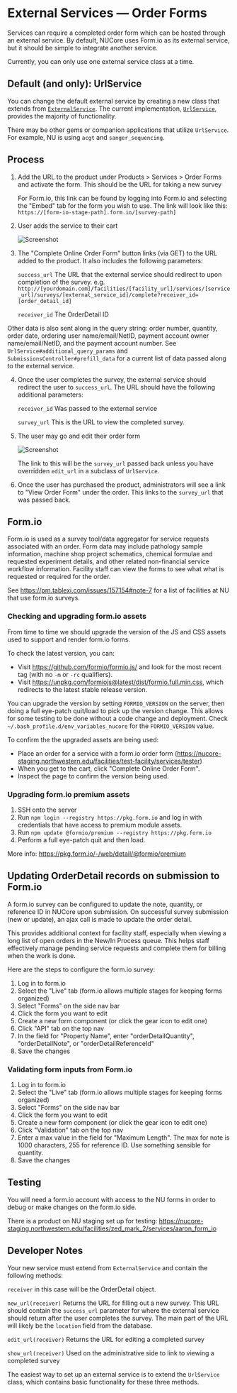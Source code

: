 # External Services — Order Forms

Services can require a completed order form which can be hosted through an external service. By default, NUCore uses Form.io as its external service, but it should be simple to integrate another service.

Currently, you can only use one external service class at a time.

## Default (and only): UrlService

You can change the default external service by creating a new class that extends from [`ExternalService`](../app/models/external_service.rb). The current implementation, [`UrlService`](../app/models/url_service.rb), provides the majority of functionality.

There may be other gems or companion applications that utilize `UrlService`.
For example, NU is using `acgt` and `sanger_sequencing`.

## Process

1. Add the URL to the product under Products > Services > Order Forms and activate the form. This should be the URL for taking a new survey

    For Form.io, this link can be found by logging into Form.io and selecting the "Embed" tab for the form you wish to use.
    The link will look like this: `https://[form-io-stage-path].form.io/[survey-path]`

2. User adds the service to their cart

   ![Screenshot](images/complete-online-order-form.png)

3. The "Complete Online Order Form" button links (via GET) to the URL added to the product. It also includes the following parameters:

   `success_url` The URL that the external service should redirect to upon completion of the survey.
    e.g. `http://[yourdomain.com]/facilities/[facility_url]/services/[service_url]/surveys/[external_service_id]/complete?receiver_id=[order_detail_id]`

   `receiver_id` The OrderDetail ID

 Other data is also sent along in the query string: order number, quantity, order date, ordering user name/email/NetID,  payment account owner name/email/NetID, and the payment account number.   See `UrlService#additional_query_params` and `SubmissionsController#prefill_data` for a current list of data passed along to the external service.

4. Once the user completes the survey, the external service should redirect the user to `success_url`. The URL should have the following additional parameters:

   `receiver_id` Was passed to the external service

   `survey_url` This is the URL to view the completed survey.

5. The user may go and edit their order form

    ![Screenshot](images/edit-online-order-form.png)

    The link to this will be the `survey_url` passed back unless you have overridden `edit_url` in a subclass of `UrlService`.

6. Once the user has purchased the product, administrators will see a link to "View Order Form" under the order. This links to the `survey_url` that was passed back.

## Form.io

Form.io is used as a survey tool/data aggregator for service requests associated with an order.
Form data may include pathology sample information, machine shop project schematics, chemical formulae and requested experiment details, and other related non-financial service workflow information. Facility staff can view the forms to see what what is requested or required for the order.

See https://pm.tablexi.com/issues/157154#note-7 for a list of facilities at NU that use form.io surveys.

### Checking and upgrading form.io assets

From time to time we should upgrade the version of the JS and CSS assets used to support and render form.io forms.

To check the latest version, you can:
- Visit https://github.com/formio/formio.js/ and look for the most recent tag (with no `-m` or `-rc` qualifiers).
- Visit https://unpkg.com/formiojs@latest/dist/formio.full.min.css, which redirects to the latest stable release version.

You can upgrade the version by setting `FORMIO_VERSION` on the server, then doing a full eye-patch quit/load to pick up the version change.  This allows for some testing to be done without a code change and deployment.
Check `~/.bash_profile.d/env_variables_nucore` for the `FORMIO_VERSION` value.

To confirm the the upgraded assets are being used:
- Place an order for a service with a form.io order form (https://nucore-staging.northwestern.edu/facilities/test-facility/services/tester)
- When you get to the cart, click "Complete Online Order Form".
- Inspect the page to confirm the version being used.

### Upgrading form.io premium assets
1. SSH onto the server
1. Run `npm login --registry https://pkg.form.io` and log in with credentials that have access to premium module assets.
1. Run `npm update @formio/premium --registry https://pkg.form.io`
1. Perform a full eye-patch quit and then load.

More info:
https://pkg.form.io/-/web/detail/@formio/premium

## Updating OrderDetail records on submission to Form.io

A form.io survey can be configured to update the note, quantity, or reference ID in NUCore upon submission.
On successful survey submission (new or update), an ajax call is made to update the order detail.

This provides additional context for facility staff, especially when viewing a long list of open orders in the New/In Process queue.
This helps staff effectively manage pending service requests and complete them for billing when the work is done.

Here are the steps to configure the form.io survey:

1. Log in to form.io
1. Select the "Live" tab (form.io allows multiple stages for keeping forms organized)
1. Select "Forms" on the side nav bar
1. Click the form you want to edit
1. Create a new form component (or click the gear icon to edit one)
1. Click "API" tab on the top nav
1. In the field for "Property Name", enter "orderDetailQuantity", "orderDetailNote", or "orderDetailReferenceId"
1. Save the changes

### Validating form inputs from Form.io

1. Log in to form.io
1. Select the "Live" tab (form.io allows multiple stages for keeping forms organized)
1. Select "Forms" on the side nav bar
1. Click the form you want to edit
1. Create a new form component (or click the gear icon to edit one)
1. Click "Validation" tab on the top nav
1. Enter a max value in the field for "Maximum Length".  The max for note is 1000 characters, 255 for reference ID.  Use something sensible for quantity.
1. Save the changes

## Testing

You will need a form.io account with access to the NU forms in order to debug or make changes on the form.io side.

There is a product on NU staging set up for testing: https://nucore-staging.northwestern.edu/facilities/zed_mark_2/services/aaron_form_io

## Developer Notes

Your new service must extend from `ExternalService` and contain the following methods:

`receiver` in this case will be the OrderDetail object.

`new_url(receiver)` Returns the URL for filling out a new survey. This URL should contain the `success_url` parameter for where the external service should return after the user completes the survey. The main part of the URL will likely be the `location` field from the database.

`edit_url(receiver)` Returns the URL for editing a completed survey

`show_url(receiver)` Used on the administrative side to link to viewing a completed survey

The easiest way to set up an external service is to extend the `UrlService` class, which contains basic functionality for these three methods.
